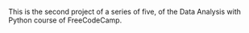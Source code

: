 This is the second project of a series of five, of the Data Analysis with Python course of FreeCodeCamp.
